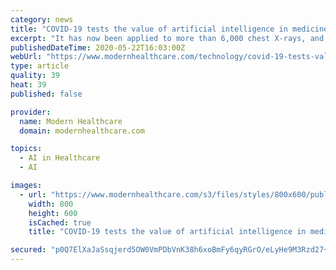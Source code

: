 ```yaml
---
category: news
title: "COVID-19 tests the value of artificial intelligence in medicine"
excerpt: "It has now been applied to more than 6,000 chest X-rays, and it's providing some value in diagnosis, said Hsiao, the director of UCSD's augmented imaging and artificial intelligence data analytics laboratory."
publishedDateTime: 2020-05-22T16:03:00Z
webUrl: "https://www.modernhealthcare.com/technology/covid-19-tests-value-artificial-intelligence-medicine"
type: article
quality: 39
heat: 39
published: false

provider:
  name: Modern Healthcare
  domain: modernhealthcare.com

topics:
  - AI in Healthcare
  - AI

images:
  - url: "https://www.modernhealthcare.com/s3/files/styles/800x600/public/artificial-intelligence-4469138_1280_i.jpg"
    width: 800
    height: 600
    isCached: true
    title: "COVID-19 tests the value of artificial intelligence in medicine"

secured: "p0Q7ElXaJaSsqjerd5OW0VmPDbVnK38h6xoBmFy6qyRGrO/eLyHe9M3Rzd27+eo4N5J46iMGXminDle8yJY4GvwgvojKJYyj4HHJKsWNGXYqIlB+XW1Hsf+Jp6CMlTTifuEs/GC1cGURVBeAIcddGZwQo1gkQNbCbuWy9C9wq8JXwqIfU85Vop+SX4khmwsJ9mdt1sxvuOxD88q7V9LkTKN5eJctyskPhvEz9fq4GFA8wwJO6ASHItpXc1UAMCY8xu60pdobO/ZOCdsn1TCMQY71Lr1HNoO0/H/DzsUTY4EYBvGQGDGG72AinZtk44fBYgl8LtG7vghIwnRSD1s8vzRTFSlKLKdKkDiUEYIZFEeNv58B/Z6bSEDiz7C9pkg7H2lttKIns+6Ew58dgzJrkaCbWuKbVSuKvAQJUmwFT+j/XYVzlI45an/uH5e7YEW+f3OmpY8SBk+BYkr9zOi++in8d+DKfEXSFXFK2Arwafo=;+Mlx1AQtamYtWBoGQIePMg=="
---
```


